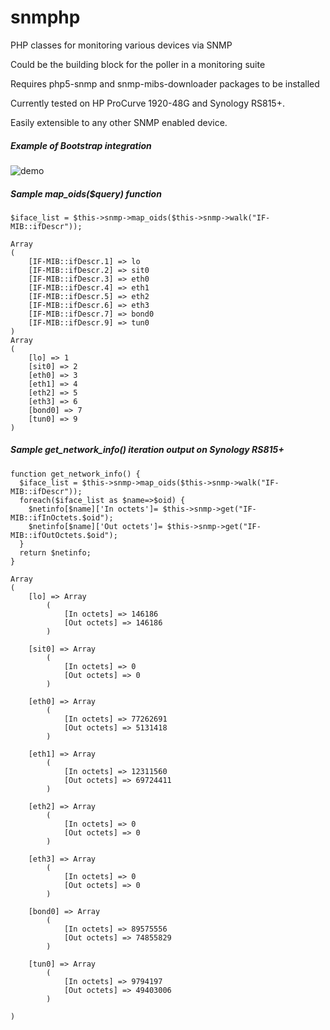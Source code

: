 # snmphp

PHP classes for monitoring various devices via SNMP

Could be the building block for the poller in a monitoring suite

Requires php5-snmp and snmp-mibs-downloader packages to be installed

Currently tested on HP ProCurve 1920-48G and Synology RS815+.

Easily extensible to any other SNMP enabled device.

##### Example of Bootstrap integration
![demo](https://i.imgur.com/pzljcUF.png)

##### Sample map_oids($query) function
```
$iface_list = $this->snmp->map_oids($this->snmp->walk("IF-MIB::ifDescr"));

Array
(
    [IF-MIB::ifDescr.1] => lo
    [IF-MIB::ifDescr.2] => sit0
    [IF-MIB::ifDescr.3] => eth0
    [IF-MIB::ifDescr.4] => eth1
    [IF-MIB::ifDescr.5] => eth2
    [IF-MIB::ifDescr.6] => eth3
    [IF-MIB::ifDescr.7] => bond0
    [IF-MIB::ifDescr.9] => tun0
)
Array
(
    [lo] => 1
    [sit0] => 2
    [eth0] => 3
    [eth1] => 4
    [eth2] => 5
    [eth3] => 6
    [bond0] => 7
    [tun0] => 9
)
```

##### Sample get_network_info() iteration output on Synology RS815+
```
function get_network_info() {
  $iface_list = $this->snmp->map_oids($this->snmp->walk("IF-MIB::ifDescr"));
  foreach($iface_list as $name=>$oid) {
    $netinfo[$name]['In octets']= $this->snmp->get("IF-MIB::ifInOctets.$oid");
    $netinfo[$name]['Out octets']= $this->snmp->get("IF-MIB::ifOutOctets.$oid");
  }
  return $netinfo;
}

Array
(
    [lo] => Array
        (
            [In octets] => 146186
            [Out octets] => 146186
        )

    [sit0] => Array
        (
            [In octets] => 0
            [Out octets] => 0
        )

    [eth0] => Array
        (
            [In octets] => 77262691
            [Out octets] => 5131418
        )

    [eth1] => Array
        (
            [In octets] => 12311560
            [Out octets] => 69724411
        )

    [eth2] => Array
        (
            [In octets] => 0
            [Out octets] => 0
        )

    [eth3] => Array
        (
            [In octets] => 0
            [Out octets] => 0
        )

    [bond0] => Array
        (
            [In octets] => 89575556
            [Out octets] => 74855829
        )

    [tun0] => Array
        (
            [In octets] => 9794197
            [Out octets] => 49403006
        )

)
```
